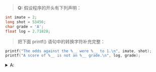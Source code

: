 > **Q:** 假设程序的开头有下列声明：

```C
int imate = 2;
long shot = 53456;
char grade = 'A';
float log = 2.71828;
```

> 把下面 printf() 语句中的转换字符补充完整：

```C
printf("The odds against the %__ were %__ to 1.\n", imate, shot);
printf("A score of %__ is not an %__ grade.\n", log, grade);
```


<details>
<summary>A:</summary>

```C
printf("The odds against the %ld were %ld to 1.\n", imate, shot);
printf("A score of %f is not an %c grade.\n", log, grade);
```
</details>
